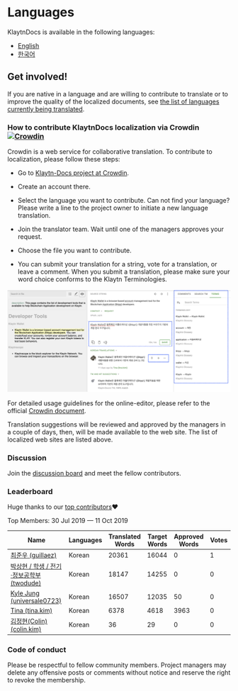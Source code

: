 # Languages

KlaytnDocs is available in the following languages:

- [English](https://docs.klaytn.com)
- [한국어](https://ko.docs.klaytn.com)


## Get involved!

If you are native in a language and are willing to contribute to translate 
or to improve the quality of the localized documents, 
see [the list of languages currently being translated](https://crowdin.com/project/klaytn-docs).

### How to contribute KlaytnDocs localization via Crowdin [![Crowdin](https://badges.crowdin.net/klaytn-docs/localized.svg)](https://crowdin.com/project/klaytn-docs)

Crowdin is a web service for collaborative translation. To contribute to localization, please follow these steps: 

- Go to [Klaytn-Docs project at Crowdin](https://crowdin.com/project/klaytn-docs).

- Create an account there.

- Select the language you want to contribute. Can not find your language? Please write a line to the project owner to initiate a new language translation.

- Join the translator team. Wait until one of the managers approves your request. 

- Choose the file you want to contribute. 

- You can submit your translation for a string, vote for a translation, or leave a comment. When you submit a translation, please make sure your word choice conforms to the Klaytn Terminologies. 

![](languages/images/crowdin-editor.png)
  

For detailed usage guidelines for the online-editor, please refer to the official [Crowdin document](https://support.crowdin.com/online-editor/). 


Translation suggestions will be reviewed and approved by the managers in a couple of days, then, will be made available to the web site. The list of localized web sites are listed above.

### Discussion 
Join the [discussion board](https://crowdin.com/project/klaytn-docs/discussions) and meet the fellow contributors.

### Leaderboard

Huge thanks to our [top contributors](https://crowdin.com/project/klaytn-docs/reports)❤️

Top Members: 30 Jul 2019 — 11 Oct 2019

| Name                           | Languages | Translated Words | Target Words | Approved Words | Votes | 
|--------------------------------|-----------|--------------------|--------------|------------------|-------| 
| [최준우 (guillaez)](https://crowdin.com/profile/guillaez)   | Korean    | 20361    | 16044    | 0   | 1     | 
| [박상현 / 학생 / 전기·정보공학부 (twodude)](https://crowdin.com/profile/twodude) | Korean  | 18147 | 14255  | 0  | 0  | 
| [Kyle Jung (universale0723)](https://crowdin.com/profile/universale0723)  | Korean  | 16507 | 12035  | 50  | 0  | 
| [Tina (tina.kim)](https://crowdin.com/profile/tina.kim)     | Korean    | 6378     | 4618     | 3963       | 0  | 
| [김정현(Colin) (colin.kim)](https://crowdin.com/profile/colin.kim) | Korean    | 36    | 29     | 0       | 0  | 


### Code of conduct
 
Please be respectful to fellow community members. Project managers may delete any offensive posts or comments without notice and reserve the right to revoke the membership.  

 
